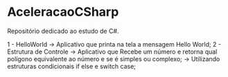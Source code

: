 # AceleracaoCSharp
Repositório dedicado ao estudo de C#. 

1 - HelloWorld
  -> Aplicativo que printa na tela a mensagem Hello World;
2 - Estrutura de Controle
  -> Aplicativo que Recebe um número e retorna qual polígono equivalente ao número e se é simples ou complexo;
  -> Utilizando estruturas condicionais if else e switch case;

